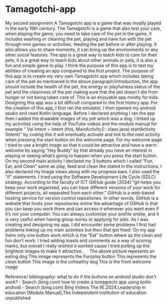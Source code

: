 # Tamagotchi-app
My second assignment
A Tamagotchi app is a game that was mostly played in the early 19th century. The Tamagotchi is a game that also test your care, when playing the game, you need to take care of the pet in the game, it includes washing or cleaning the pet, playing and have fun with the pet through mini games or activities, feeding the pet before or after playing. It also allows you to share moments, it can bring up the environments or any other social features. The app is a great way to teach kids to care for their pets, it is a great way to teach kids about other animals or pets, it is also a fun and simple game to play.
I think the purpose of this app is to test my abilities of creating an app compared to the first project. The purpose of this app is to create my very own Tamagotchi app which includes taking care of the pet as mentioned in the above paragraph/introduction, the app should include the health of the pet, the energy or playfulness status of the pet and the cleanness of the pet making sure that the pet doesn’t die from hunger or not being taken care of. This is an enjoyable app mostly for kids.
Designing this app was a bit difficult compared to the first history app. For the creation of this app, I first ran the emulator, I then opened my android studio and used Kotlin language. Before I declared anything I ran the app then I added the drawable images of my pet which was a dog. I linked up my activities using the help of YouTube videos and the module manual for example “
Val Intent = Intent (this, MainActivity2:: class java)
startActivity (Intent)”
 by coding this it will eventually activate and link to the next activity when pressing the start button on the welcome page. For my welcome page I tried to use a bright image so that it could be attractive and have a warm welcome by saying “Hey Buddy” by that already you have an interest in playing or seeing what’s going to happen when you press the start button. On my second main activity I declared my 3 buttons which I called “Fun, Eat, and Clean” same as play, feed and clean like stated in the instructions, I also declared my Image views along with my progress bars. I also used the “if” statements. I tried using the Software Development Life Cycle (SDLC) strategy.
According to the faculty of ICT GitHub guide [2024] “git helps you keep your work organized, you can have different versions of your work for different projects, all separated from each other.”
GitHub is a web-based hosting service for version control repositories. In other words, GitHub is a website that hosts your repositories online the advantage of GitHub is that you can keep you work there and can access it whenever you want even if it’s not your computer. You can always customize your profile onsite, and it is very useful when having group works or applying for jobs.
As I was creating and designing my app, I did encounter some problems I first had problems linking up my main activities but then that got fixed. On my app there only one button work which is the “Eat” button where as the clean and fun don’t work. I tried adding toasts and comments as a way of scoring marks, but overall I really wished it worked cause I tried putting up the brightest images to make it attractive.
 
 The above picture repesents an eating dog This image represents the Fun/play button This represents the clean button  This image is the unhealthy dog This is the front welcome image

Reference/ bibliography:
what to do if the buttons on android studio don't work? - Search (bing.com)
 how to create a tomagotchi app using kotlin android - Search (bing.com)
Bing Videos
The IIE.2024.Leadership in education [Module Manual].The Independent institution of education unpublished
